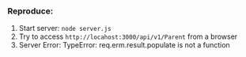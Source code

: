 
### Reproduce:

1. Start server: `node server.js`
2. Try to access `http://locahost:3000/api/v1/Parent` from a browser
3. Server Error: 
        TypeError: req.erm.result.populate is not a function
